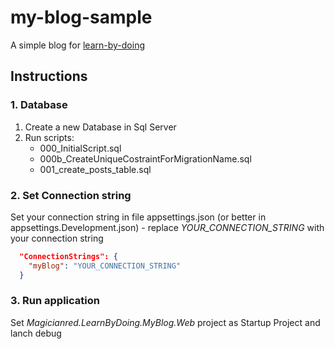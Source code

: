# my-blog-sample  
A simple blog for [learn-by-doing](https://github.com/Magicianred/learn-by-doing)  

## Instructions
### 1. Database  
1. Create a new Database in Sql Server  
2. Run scripts:  
	- 000_InitialScript.sql  
	- 000b_CreateUniqueCostraintForMigrationName.sql  
	- 001_create_posts_table.sql  

### 2. Set Connection string
Set your connection string in file appsettings.json (or better in appsettings.Development.json) - replace *YOUR_CONNECTION_STRING* with your connection string  
```json
  "ConnectionStrings": {
    "myBlog": "YOUR_CONNECTION_STRING"
  }
```

### 3. Run application
Set *Magicianred.LearnByDoing.MyBlog.Web* project as Startup Project and lanch debug  

